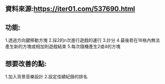## 資料來源:https://iter01.com/537690.html
## 功能:
1.透過方向鍵移動方塊
2.採2的n次進行遊戲的運行
3.計分
4.最後若在16格內無法產生新的方塊或相加則遊戲結束
5.每次隨機產生2或4的方塊
## 想要改善的點:
1.加入背景音樂設計
2.設定佳績紀錄的排名